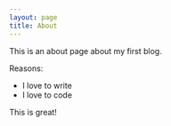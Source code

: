 ```yaml
---
layout: page
title: About
---
```


This is an about page about my first blog.

Reasons:
- I love to write
- I love to code

This is great!
